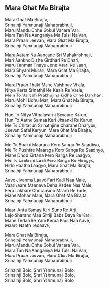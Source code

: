 ## Mara Ghat Ma Birajta


Mara Ghat Ma Birajta,  
Srinathji Yahmunaji Mahaprabhuji,  
Maru Mandu Chhe Gokul Vanara Van,  
Mara Tan Na Aanganiya Ma Tulsi Na Van,  
Mara Praan Jeevan, Mara Ghat Ma Birajta,  
Srinathji Yahmunaji Mahaprabhuji

Mara Aatam Na Aangane Sri Mahakrishnaji,  
Mari Aankho Dishe Girdhari Re Dhari,  
Maru Tanman Thayu Jene Vaari Re Vaari,  
Mara Shyam Murari, Mara Ghat Ma Birajta,  
Srinathji Yahmunaji Mahaprabhuji

Mara Praan Thaki Mane Vaishnav Vhala,  
Nitya Karta Srinathji Ne Kaala Re Vaala,  
Mein To Vallabh Prabhujina Kidha Chhe Darshan,  
Maru Mohi Lidhu Man, Mara Ghat Ma Birajta,  
Srinathji Yahmunaji Mahaprabhuji

Hun To Nitya Vithalavarni Sevaare Karun,  
Hun To Aathe Samaa Keri Jhaanki Re Karun,  
Me To Chitadun Srinathjine Charane Dharyun,  
Jeevan Safal Karyun, Mara Ghat Ma Birajta,  
Srinathji Yahmunaji Mahaprabhuji

Me To Bhakti Maaraga Kero Sanga Re Saadhyo,  
Me To Pushtire Maaraga Kero Sanga Re Saadhyo,  
Mane Dhod Kirtana Kero Ranga Re Laagyo,  
Me To Laalaani Laali Kero Ranga Re Maagyo,  
Hirlo Haatha Laagyo, Mara Ghat Ma Birajta,  
Srinathji Yahmunaji Mahaprabhuji

Aavo Jivanma Laavo Fari Kadi Naa Male,  
Vaarivaare Maanava Deha Kadee Naa Male,  
Fero Lakhare Choraasino Maaro Re Fade,  
Mane Mohan Male, Mara Ghat Ma Birajta,  
Srinathji Yahmunaji Mahaprabhuji

Maari Anta Samay Keri Suno Re Arji,  
Lejo Sharano Maa Shriji Baba Daya Re Kari,  
Mane Tedaa Re Yam Keraa Kadi Naa Aave,  
Maaro Naath Tedaave,

Mara Ghat Ma Birajta,  
Srinathji Yahmunaji Mahaprabhuji,  
Maru Mandu Chhe Gokul Vanara Van,  
Mara Tan Na Aanganiya Ma Tulsi Na Van,  
Mara Praan Jeevan, Mara Ghat Ma Birajta,  
Srinathji Yahmunaji Mahaprabhuji

Srinathji Bolo, Shri Yahmunaji Bolo,  
Srinathji Bolo, Shri Yahmunaji Bolo,  
Srinathji Bolo, Shri Yahmunaji Bolo

